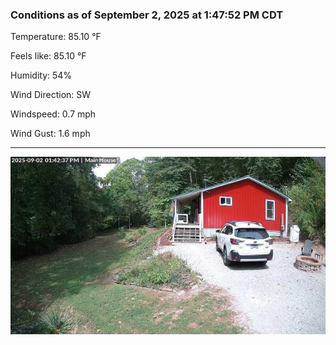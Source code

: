 ### Conditions as of September 2, 2025 at 1:47:52 PM CDT 

Temperature: 85.10 &deg;F

Feels like: 85.10 &deg;F

Humidity: 54%

Wind Direction: SW

Windspeed: 0.7 mph

Wind Gust: 1.6 mph

---

<img src="./images/latest.jpeg"/>


